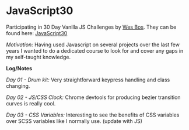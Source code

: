 # JavaScript30

Participating in 30 Day Vanilla JS Challenges by [Wes Bos](https://github.com/wesbos). They can be found here: [JavaScript30](https://javascript30.com/)

_Motivation:_
Having used Javascript on several projects over the last few years I wanted to do a dedicated course to look for and cover any gaps in my self-taught knowledge.

**Log/Notes**

_Day 01 - Drum kit:_
Very straightforward keypress handling and class changing.

_Day 02 - JS/CSS Clock:_
Chrome devtools for producing bezier transition curves is really cool.

_Day 03 - CSS Variables:_
Interesting to see the benefits of CSS variables over SCSS variables like I normally use. (update with JS)
